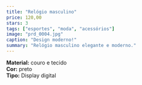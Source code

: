 ```yaml
---
title: "Relógio masculino"
price: 120,00
stars: 3
tags: ["esportes", "moda", "acessórios"]
image: "prd_0004.jpg"
caption: "Design moderno!"
summary: "Relógio masculino elegante e moderno."
---
```


**Material:** couro e tecido  
**Cor:** preto  
**Tipo:** Display digital